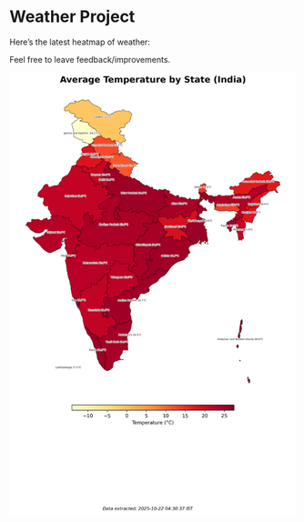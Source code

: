 # Weather Project

Here’s the latest heatmap of weather:

Feel free to leave feedback/improvements.

![India Heatmap](docs/assets/india_heatmap.png?v=F81097)
